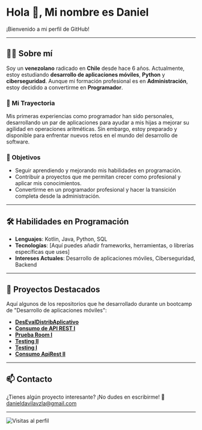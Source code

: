 # Hola 👋, Mi nombre es Daniel

¡Bienvenido a mi perfil de GitHub!

---

## 🧑‍💻 Sobre mí

Soy un **venezolano** radicado en **Chile** desde hace 6 años. Actualmente, estoy estudiando **desarrollo de aplicaciones móviles**, **Python** y **ciberseguridad**. Aunque mi formación profesional es en **Administración**, estoy decidido a convertirme en **Programador**.

### 💼 Mi Trayectoria
Mis primeras experiencias como programador han sido personales, desarrollando un par de aplicaciones para ayudar a mis hijas a mejorar su agilidad en operaciones aritméticas. Sin embargo, estoy preparado y disponible para enfrentar nuevos retos en el mundo del desarrollo de software.

### 🎯 Objetivos
- Seguir aprendiendo y mejorando mis habilidades en programación.
- Contribuir a proyectos que me permitan crecer como profesional y aplicar mis conocimientos.
- Convertirme en un programador profesional y hacer la transición completa desde la administración.

---

## 🛠️ Habilidades en Programación

- **Lenguajes**: Kotlin, Java, Python, SQL
- **Tecnologías**: [Aquí puedes añadir frameworks, herramientas, o librerías específicas que uses]
- **Intereses Actuales**: Desarrollo de aplicaciones móviles, Ciberseguridad, Backend

---

## 📂 Proyectos Destacados

Aquí algunos de los repositorios que he desarrollado durante un bootcamp de "Desarrollo de aplicaciones móviles":

- [**DesEvalDistribAplicativo**](https://github.com/dandc88/DesEvalDistribAplicativo)
- [**Consumo de API REST I**](https://github.com/dandc88/Consumo-de-API-REST-I-)
- [**Prueba Room I**](https://github.com/dandc88/Prueba-Room-I)
- [**Testing II**](https://github.com/dandc88/Testing-II)
- [**Testing I**](https://github.com/dandc88/Testing-I-)
- [**Consumo ApiRest II**](https://github.com/dandc88/Consumo-ApiRest-II-)

---

## 📫 Contacto

¿Tienes algún proyecto interesante? ¡No dudes en escribirme! 📧 [danieldavilavzla@gmail.com](mailto:danieldavilavzla@gmail.com)

---

![Visitas al perfil](https://komarev.com/ghpvc/?username=dandc88&color=green)





